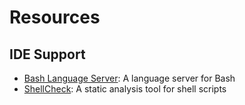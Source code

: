 # Resources

## IDE Support

- [Bash Language Server](https://github.com/bash-lsp/bash-language-server): A language server for Bash
- [ShellCheck](https://www.shellcheck.net/): A static analysis tool for shell scripts
